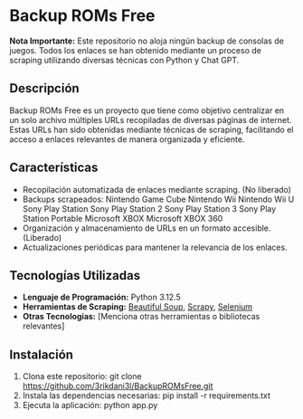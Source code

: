# Backup ROMs Free

**Nota Importante:** Este repositorio no aloja ningún backup de consolas de juegos. Todos los enlaces se han obtenido mediante un proceso de scraping utilizando diversas técnicas con Python y Chat GPT.

## Descripción

Backup ROMs Free es un proyecto que tiene como objetivo centralizar en un solo archivo múltiples URLs recopiladas de diversas páginas de internet. Estas URLs han sido obtenidas mediante técnicas de scraping, facilitando el acceso a enlaces relevantes de manera organizada y eficiente.

## Características

- Recopilación automatizada de enlaces mediante scraping. (No liberado)
- Backups scrapeados:
   Nintendo Game Cube
   Nintendo Wii
   Nintendo Wii U
   Sony Play Station
   Sony Play Station 2
   Sony Play Station 3
   Sony Play Station Portable
   Microsoft XBOX
   Microsoft XBOX 360
- Organización y almacenamiento de URLs en un formato accesible. (Liberado)
- Actualizaciones periódicas para mantener la relevancia de los enlaces.

## Tecnologías Utilizadas

- **Lenguaje de Programación:** Python 3.12.5
- **Herramientas de Scraping:** [Beautiful Soup](https://www.crummy.com/software/BeautifulSoup/), [Scrapy](https://scrapy.org/), [Selenium](https://www.selenium.dev/)
- **Otras Tecnologías:** [Menciona otras herramientas o bibliotecas relevantes]

## Instalación

1. Clona este repositorio:
   git clone https://github.com/3rikdani3l/BackupROMsFree.git
3. Instala las dependencias necesarias:
   pip install -r requirements.txt
5. Ejecuta la aplicación:
   python app.py
